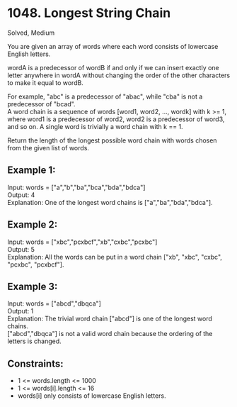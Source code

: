 # 1048. Longest String Chain
Solved, Medium  

You are given an array of words where each word consists of lowercase English letters.  

wordA is a predecessor of wordB if and only if we can insert exactly one letter anywhere in wordA without changing the order of the other characters to make it equal to wordB.  

For example, "abc" is a predecessor of "abac", while "cba" is not a predecessor of "bcad".  
A word chain is a sequence of words [word1, word2, ..., wordk] with k >= 1, where word1 is a predecessor of word2, word2 is a predecessor of word3, and so on. A single word is trivially a word chain with k == 1.  

Return the length of the longest possible word chain with words chosen from the given list of words.  
 
 

Example 1:
---
Input: words = ["a","b","ba","bca","bda","bdca"]  
Output: 4  
Explanation: One of the longest word chains is ["a","ba","bda","bdca"].  

Example 2:
---
Input: words = ["xbc","pcxbcf","xb","cxbc","pcxbc"]   
Output: 5  
Explanation: All the words can be put in a word chain ["xb", "xbc", "cxbc", "pcxbc", "pcxbcf"].  

Example 3:
---
Input: words = ["abcd","dbqca"]  
Output: 1  
Explanation: The trivial word chain ["abcd"] is one of the longest word chains.  
["abcd","dbqca"] is not a valid word chain because the ordering of the letters is changed.  
 

Constraints:
---
- 1 <= words.length <= 1000  
- 1 <= words[i].length <= 16
- words[i] only consists of lowercase English letters.

